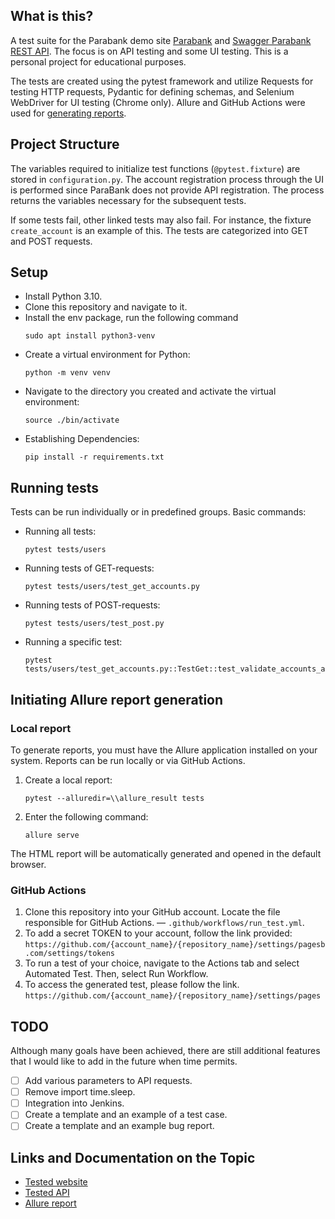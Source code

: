 
## What is this?

A test suite for the Parabank demo site [Parabank](https://parabank.parasoft.com/parabank/admin.htm) and [Swagger Parabank REST API](https://parabank.parasoft.com/parabank/api-docs/index.html). The focus is on API testing and some UI testing. This is a personal project for educational purposes.

The tests are created using the pytest framework and utilize Requests for testing HTTP requests, Pydantic for defining schemas, and Selenium WebDriver for UI testing (Chrome only). Allure and GitHub Actions were used for [generating reports](https://harhaly.github.io/parabank-tests/). 

## Project Structure

The variables required to initialize test functions (`@pytest.fixture`) are stored in `configuration.py`. The account registration process through the UI is performed since ParaBank does not provide API registration. The process returns the variables necessary for the subsequent tests.

If some tests fail, other linked tests may also fail. For instance, the fixture `create_account` is an example of this. The tests are categorized into GET and POST requests.

## Setup

- Install Python 3.10.
- Clone this repository and navigate to it.
- Install the env package, run the following command
    ```
    sudo apt install python3-venv
    ``` 
- Create a virtual environment for Python:
    ```
    python -m venv venv
    ```
- Navigate to the directory you created and activate the virtual environment:
    ```
    source ./bin/activate
    ```
- Establishing Dependencies:
    ```
    pip install -r requirements.txt
    ```

## Running tests

Tests can be run individually or in predefined groups. Basic commands:
- Running all tests: 
	```
	pytest tests/users
	```
- Running tests of GET-requests:
	```
	pytest tests/users/test_get_accounts.py
	``` 
- Running tests of POST-requests:
	```
	pytest tests/users/test_post.py
	```
- Running a specific test:
	```
	pytest tests/users/test_get_accounts.py::TestGet::test_validate_accounts_accounts_id
	```

## Initiating Allure report generation

### Local report

To generate reports, you must have the Allure application installed on your system. Reports can be run locally or via GitHub Actions.

1. Create a local report:
	```
	pytest --alluredir=\\allure_result tests
	```
2. Enter the following command:
	```
	allure serve 
	```
The HTML report will be automatically generated and opened in the default browser.

### GitHub Actions

1. Clone this repository into your GitHub account. Locate the file responsible for GitHub Actions. — `.github/workflows/run_test.yml`.
2. To add a secret TOKEN to your account, follow the link provided:
`https://github.com/{account_name}/{repository_name}/settings/pagesb.com/settings/tokens`
3. To run a test of your choice, navigate to the Actions tab and select Automated Test. Then, select Run Workflow.
4. To access the generated test, please follow the link.
`https://github.com/{account_name}/{repository_name}/settings/pages`

## TODO

Although many goals have been achieved, there are still additional features that I would like to add in the future when time permits.  

- [ ] Add various parameters to API requests.
- [ ] Remove import time.sleep.
- [ ]  Integration into Jenkins.
- [ ] Create a template and an example of a test case.
- [ ] Create a template and an example bug report.

## Links and Documentation on the Topic
* [Tested website](https://parabank.parasoft.com/parabank/admin.htm)
* [Tested API](https://parabank.parasoft.com/parabank/api-docs/index.html)
* [Allure report](https://harhaly.github.io/parabank-tests/)
